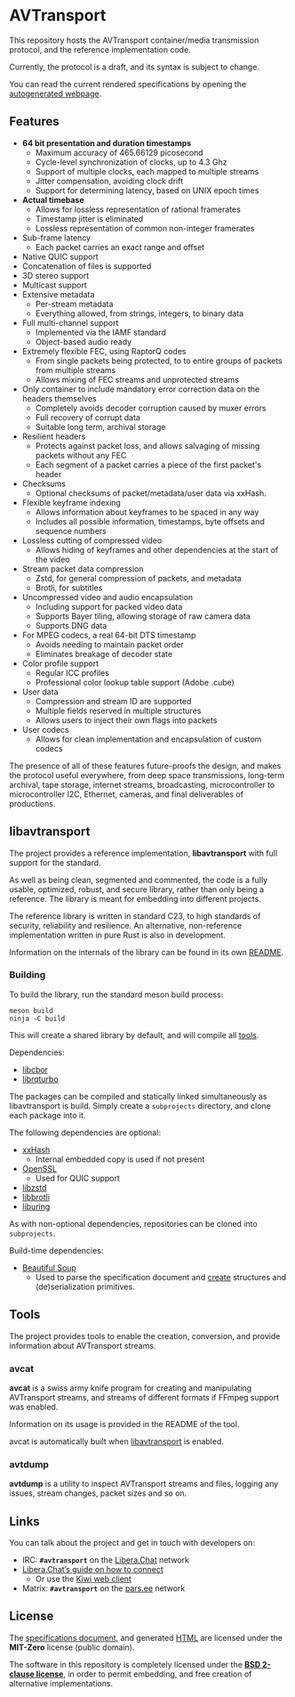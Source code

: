 # AVTransport

This repository hosts the AVTransport container/media transmission protocol, and the reference implementation code.

Currently, the protocol is a draft, and its syntax is subject to change.

You can read the current rendered specifications by opening the [autogenerated webpage](https://cyanreg.github.io/avtransport/).

## Features

 - **64 bit presentation and duration timestamps**
   * Maximum accuracy of 465.66129 picosecond
   * Cycle-level synchronization of clocks, up to 4.3 Ghz
   * Support of multiple clocks, each mapped to multiple streams
   * Jitter compensation, avoiding clock drift
   * Support for determining latency, based on UNIX epoch times
 - **Actual timebase**
   * Allows for lossless representation of rational framerates
   * Timestamp jitter is eliminated
   * Lossless representation of common non-integer framerates
 - Sub-frame latency
   * Each packet carries an exact range and offset
 - Native QUIC support
 - Concatenation of files is supported
 - 3D stereo support
 - Multicast support
 - Extensive metadata
   * Per-stream metadata
   * Everything allowed, from strings, integers, to binary data
 - Full multi-channel support
   * Implemented via the IAMF standard
   * Object-based audio ready
 - Extremely flexible FEC, using RaptorQ codes
   * From single packets being protected, to to entire groups of packets from multiple streams
   * Allows mixing of FEC streams and unprotected streams
 - Only container to include mandatory error correction data on the headers themselves
   * Completely avoids decoder corruption caused by muxer errors
   * Full recovery of corrupt data
   * Suitable long term, archival storage
 - Resilient headers
   * Protects against packet loss, and allows salvaging of missing packets without any FEC
   * Each segment of a packet carries a piece of the first packet's header
 - Checksums
   * Optional checksums of packet/metadata/user data via xxHash.
 - Flexible keyframe indexing
   * Allows information about keyframes to be spaced in any way
   * Includes all possible information, timestamps, byte offsets and sequence numbers
 - Lossless cutting of compressed video
   * Allows hiding of keyframes and other dependencies at the start of the video
 - Stream packet data compression
   * Zstd, for general compression of packets, and metadata
   * Brotli, for subtitles
 - Uncompressed video and audio encapsulation
   * Including support for packed video data
   * Supports Bayer tiling, allowing storage of raw camera data
   * Supports DNG data
 - For MPEG codecs, a real 64-bit DTS timestamp
   * Avoids needing to maintain packet order
   * Eliminates breakage of decoder state
 - Color profile support
   * Regular ICC profiles
   * Professional color lookup table support (Adobe .cube)
 - User data
   * Compression and stream ID are supported
   * Multiple fields reserved in multiple structures
   * Allows users to inject their own flags into packets
 - User codecs
   * Allows for clean implementation and encapsulation of custom codecs

The presence of all of these features future-proofs the design, and makes the protocol useful everywhere,
from deep space transmissions, long-term archival, tape storage, internet streams, broadcasting,
microcontroller to microcontroller I2C, Ethernet, cameras, and final deliverables of productions.

## libavtransport

The project provides a reference implementation, **libavtransport** with full support for the standard.

As well as being clean, segmented and commented, the code is a fully usable, optimized, robust, and secure
library, rather than only being a reference. The library is meant for embedding into different projects.

The reference library is written in standard C23, to high standards of security, reliability and resilience.
An alternative, non-reference implementation written in pure Rust is also in development.

Information on the internals of the library can be found in its own [README](libavtransport/README.md).

### Building

To build the library, run the standard meson build process:

```
meson build
ninja -C build
```

This will create a shared library by default, and will compile all [tools](#tools).

Dependencies:
 - [libcbor](https://github.com/PJK/libcbor)
 - [librqturbo](https://github.com/cyanreg/rqturbo)

The packages can be compiled and statically linked simultaneously as libavtransport is build.
Simply create a `subprojects` directory, and clone each package into it.

The following dependencies are optional:
 - [xxHash](https://github.com/Cyan4973/xxHash)
   * Internal embedded copy is used if not present
 - [OpenSSL](https://github.com/openssl/openssl)
   * Used for QUIC support
 - [libzstd](https://github.com/facebook/zstd)
 - [libbrotli](https://github.com/google/brotli)
 - [liburing](https://github.com/axboe/liburing)

As with non-optional dependencies, repositories can be cloned into `subprojects`.

Build-time dependencies:
 - [Beautiful Soup](https://www.crummy.com/software/BeautifulSoup/)
   * Used to parse the specification document and [create](libavtransport/tools/spec2c.py) structures and (de)serialization primitives.

## Tools

The project provides tools to enable the creation, conversion, and provide information
about AVTransport streams.

### avcat

**avcat** is a swiss army knife program for creating and manipulating AVTransport streams,
and streams of different formats if FFmpeg support was enabled.

Information on its usage is provided in the README of the tool.

avcat is automatically built when [libavtransport](#libavtransport) is enabled.

### avtdump

**avtdump** is a utility to inspect AVTransport streams and files, logging any issues,
stream changes, packet sizes and so on.

## Links

You can talk about the project and get in touch with developers on:
 - IRC: **`#avtransport`** on the [Libera.Chat](ircs://irc.libera.chat:6697) network
  - [Libera.Chat’s guide on how to connect](https://libera.chat/guides/connect)
    - Or use the [Kiwi web client](https://kiwiirc.com/nextclient/irc.libera.chat/?#avtransport)
 - Matrix: **`#avtransport`** on the [pars.ee](https://matrix.to/#/#avtransport:pars.ee) network

## License

The [specifications document](draft-avtransport-spec.bs), and generated [HTML](https://cyanreg.github.io/avtransport/)
are licensed under the **MIT-Zero** license (public domain).

The software in this repository is completely licensed under the [**BSD 2-clause license**](LICENSE.md),
in order to permit embedding, and free creation of alternative implementations.
